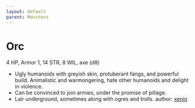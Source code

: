 ```yaml
---
layout: default
parent: Monsters
---
```

# Orc
4 HP, Armor 1, 14 STR, 8 WIL, axe (d8)
- Ugly humanoids with greyish skin, protuberant fangs, and powerful build. Animalistic and warmongering, hate other humanoids and delight in violence.
- Can be convinced to join armies, under the promise of pillage.
- Lair underground, sometimes along with ogres and trolls.
author: [xenio](https://xenioinabottle.blogspot.com/2021/03/classic-monsters-for-cairnito-part-2.html)
